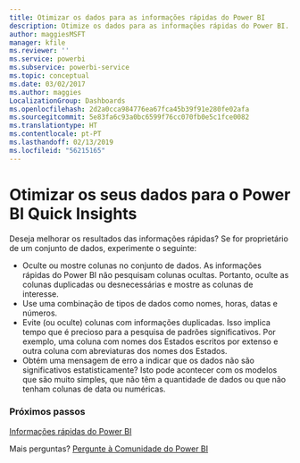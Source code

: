 ```yaml
---
title: Otimizar os dados para as informações rápidas do Power BI
description: Otimize os dados para as informações rápidas do Power BI. Se o Power BI não encontrar informações nos seus dados, eis algumas coisas que pode fazer
author: maggiesMSFT
manager: kfile
ms.reviewer: ''
ms.service: powerbi
ms.subservice: powerbi-service
ms.topic: conceptual
ms.date: 03/02/2017
ms.author: maggies
LocalizationGroup: Dashboards
ms.openlocfilehash: 2d2a0cca984776ea67fca45b39f91e280fe02afa
ms.sourcegitcommit: 5e83fa6c93a0bc6599f76cc070fb0e5c1fce0082
ms.translationtype: HT
ms.contentlocale: pt-PT
ms.lasthandoff: 02/13/2019
ms.locfileid: "56215165"
---
```

# <a name="optimize-your-data-for-power-bi-quick-insights"></a>Otimizar os seus dados para o Power BI Quick Insights
Deseja melhorar os resultados das informações rápidas?  Se for proprietário de um conjunto de dados, experimente o seguinte:

* Oculte ou mostre colunas no conjunto de dados. As informações rápidas do Power BI não pesquisam colunas ocultas.  Portanto, oculte as colunas duplicadas ou desnecessárias e mostre as colunas de interesse.
* Use uma combinação de tipos de dados como nomes, horas, datas e números.
* Evite (ou oculte) colunas com informações duplicadas.  Isso implica tempo que é precioso para a pesquisa de padrões significativos.  Por exemplo, uma coluna com nomes dos Estados escritos por extenso e outra coluna com abreviaturas dos nomes dos Estados.
* Obtém uma mensagem de erro a indicar que os dados não são significativos estatisticamente?  Isto pode acontecer com os modelos que são muito simples, que não têm a quantidade de dados ou que não tenham colunas de data ou numéricas.

### <a name="next-steps"></a>Próximos passos
[Informações rápidas do Power BI](consumer/end-user-insights.md)

Mais perguntas? [Pergunte à Comunidade do Power BI](http://community.powerbi.com/)

